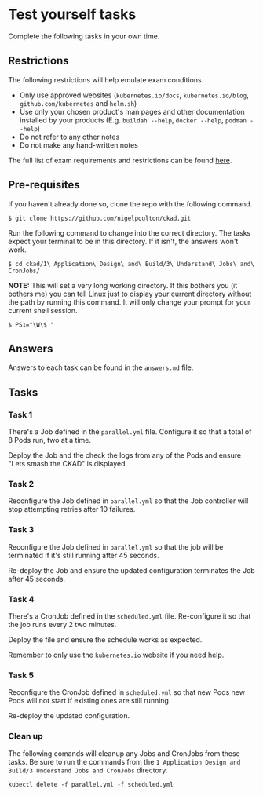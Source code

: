 # Test yourself tasks

Complete the following tasks in your own time.

## Restrictions

The following restrictions will help emulate exam conditions.

- Only use approved websites (`kubernetes.io/docs`, `kubernetes.io/blog`, `github.com/kubernetes` and `helm.sh`)
- Use only your chosen product's man pages and other documentation installed by your products (E.g. `buildah --help`, `docker --help`, `podman --help`)
- Do not refer to any other notes
- Do not make any hand-written notes

The full list of exam requirements and restrictions can be found [here](https://docs.linuxfoundation.org/tc-docs/certification/lf-candidate-handbook/exam-rules-and-policies).

## Pre-requisites

If you haven't already done so, clone the repo with the following command.

```
$ git clone https://github.com/nigelpoulton/ckad.git
```

Run the following command to change into the correct directory. The tasks expect your terminal to be in this directory. If it isn't, the answers won't work.

```
$ cd ckad/1\ Application\ Design\ and\ Build/3\ Understand\ Jobs\ and\ CronJobs/
```

**NOTE:** This will set a very long working directory. If this bothers you (it bothers me) you can tell Linux just to display your current directory without the path by running this command. It will only change your prompt for your current shell session.

```
$ PS1="\W\$ "
```

## Answers

Answers to each task can be found in the `answers.md` file.

## Tasks

### Task 1

There's a Job defined in the `parallel.yml` file. Configure it so that a total of 8 Pods run, two at a time.

Deploy the Job and the check the logs from any of the Pods and ensure "Lets smash the CKAD" is displayed.


### Task 2

Reconfigure the Job defined in `parallel.yml` so that the Job controller will stop attempting retries after 10 failures.


### Task 3

Reconfigure the Job defined in `parallel.yml` so that the job will be terminated if it's still running after 45 seconds. 

Re-deploy the Job and ensure the updated configuration terminates the Job after 45 seconds.


### Task 4

There's a CronJob defined in the `scheduled.yml` file. Re-configure it so that the job runs every 2 two minutes. 

Deploy the file and ensure the schedule works as expected.

Remember to only use the `kubernetes.io` website if you need help.


### Task 5

Reconfigure the CronJob defined in `scheduled.yml` so that new Pods new Pods will not start if existing ones are still running.

Re-deploy the updated configuration.


### Clean up

The following comands will cleanup any Jobs and CronJobs from these tasks. Be sure to run the commands from the `1 Application Design and Build/3 Understand Jobs and CronJobs` directory.

```
kubectl delete -f parallel.yml -f scheduled.yml
```
